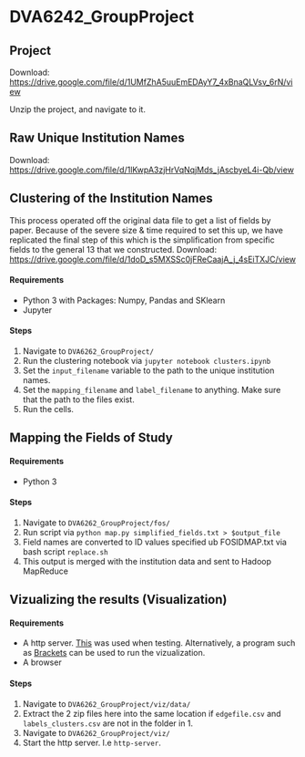 # DVA6242_GroupProject

## Project

Download: https://drive.google.com/file/d/1UMfZhA5uuEmEDAyY7_4xBnaQLVsv_6rN/view

Unzip the project, and navigate to it.

## Raw Unique Institution Names
Download: https://drive.google.com/file/d/1lKwpA3zjHrVqNqjMds_jAscbyeL4i-Qb/view

## Clustering of the Institution Names
This process operated off the original data file to get a list of fields by paper.
Because of the severe size & time required to set this up, we have replicated the final step of this which is the simplification from specific fields to the general 13 that we constructed.
Download: https://drive.google.com/file/d/1doD_s5MXSSc0jFReCaajA_j_4sEiTXJC/view

#### Requirements
* Python 3 with Packages: Numpy, Pandas and SKlearn
* Jupyter 

#### Steps
1. Navigate to `DVA6262_GroupProject/`
2. Run the clustering notebook via `jupyter notebook clusters.ipynb`
3. Set the `input_filename` variable to the path to the unique institution names.
4. Set the `mapping_filename` and `label_filename` to anything. Make sure that the path to the files exist. 
4. Run the cells.

## Mapping the Fields of Study

#### Requirements
* Python 3

#### Steps
1. Navigate to `DVA6262_GroupProject/fos/`
2. Run script via `python map.py simplified_fields.txt > $output_file`
3. Field names are converted to ID values specified ub FOSIDMAP.txt via bash script `replace.sh`
3. This output is merged with the institution data and sent to Hadoop MapReduce

## Vizualizing the results (Visualization)
#### Requirements
* A http server. [This](https://www.npmjs.com/package/http-server) was used when testing. Alternatively, a program such as [Brackets](http://brackets.io/) can be used to run the vizualization. 
* A browser

#### Steps
1. Navigate to `DVA6262_GroupProject/viz/data/`
2. Extract the 2 zip files here into the same location if `edgefile.csv` and `labels_clusters.csv` are not in the folder in 1.
3. Navigate to `DVA6262_GroupProject/viz/`
4. Start the http server. I.e `http-server`.
